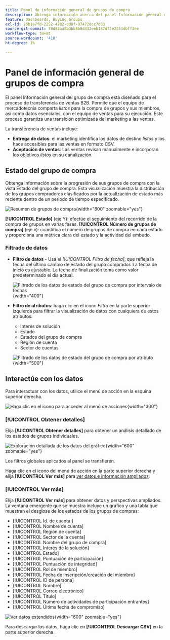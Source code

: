 ```yaml
---
title: Panel de información general de grupos de compra
description: Obtenga información acerca del panel Información general de grupos de compra y cómo habilita el envío de ventas desde el equipo de marketing.
feature: Dashboards, Buying Groups
exl-id: 26b1e7fd-2252-4782-8d0f-874720cc7d03
source-git-commit: 78d82aa8b3bb8b8d432eeb187d75e2354dbff3ee
workflow-type: tm+mt
source-wordcount: '410'
ht-degree: 1%

---
```


# Panel de información general de grupos de compra

El panel Información general del grupo de compra está diseñado para el proceso de transferencia de ventas B2B. Permite que el equipo de mercadotecnia comparta _listos_ para la compra de grupos y sus miembros, así como datos esenciales, con el equipo de ventas para su ejecución. Este proceso garantiza una transición optimizada del marketing a las ventas.

La transferencia de ventas incluye:

* **Entrega de datos**: el marketing identifica los datos de destino _listos_ y los hace accesibles para las ventas en formato CSV. 
* **Aceptación de ventas**: Las ventas revisan manualmente e incorporan los objetivos _listos_ en su canalización.

## Estado del grupo de compra

Obtenga información sobre la progresión de sus grupos de compra con la vista Estado del grupo de compra. Esta visualización muestra la distribución de los grupos compradores clasificados por la actualización de estado más reciente dentro de un periodo de tiempo especificado.

![Resumen de grupos de compra](./assets/buying-groups-overview.png){width="800" zoomable="yes"}

**[!UICONTROL Estado]** (eje Y): efectúe el seguimiento del recorrido de la compra de grupos en varias fases.
**[!UICONTROL Número de grupos de compra]** (eje x): cuantifica el número de grupos de compra en cada estado y proporciona una métrica clara del estado y la actividad del embudo.
<!-- To generate a shareable PDF of your current view, click **[!UICONTROL Export]** at the top-right corner of the page. -->

### Filtrado de datos

* **Filtro de datos** - Usa el _[!UICONTROL Filtro de fecha]_, que refleja la fecha del último cambio de estado del grupo comprador. La fecha de inicio es ajustable. La fecha de finalización toma como valor predeterminado el día actual.

  ![Filtrado de los datos de estado del grupo de compra por intervalo de fechas](./assets//buying-group-status-filter-date.png){width="400"}

* **Filtro de atributos**: haga clic en el icono _Filtro_ en la parte superior izquierda para filtrar la visualización de datos con cualquiera de estos atributos:

   * Interés de solución
   * Estado
   * Estados del grupo de compra
   * Región de cuenta
   * Sector de cuentas
  <!-- * Account's Industry -->

  ![Filtrado de los datos de estado del grupo de compra por atributo](./assets/buying-group-status-drill-through-filters.png){width="500"}

## Interactúe con los datos

Para interactuar con los datos, utilice el menú de acción en la esquina superior derecha.

![Haga clic en el icono para acceder al menú de acciones](./assets/buying-group-more-menu.png){width="300"}

### [!UICONTROL Obtener detalles]

Elija **[!UICONTROL Obtener detalles]** para obtener un análisis detallado de los estados de grupos individuales.

![Exploración detallada de los datos del gráfico](./assets/buying-group-status-drill-through-view.png){width="600" zoomable="yes"}

Los filtros globales aplicados al panel se transfieren.

Haga clic en el icono del menú de acción en la parte superior derecha y elija **[!UICONTROL Ver más]** para [ver datos e información ampliados](#view-more).

### [!UICONTROL Ver más]

Elija **[!UICONTROL Ver más]** para obtener datos y perspectivas ampliados. La ventana emergente que se muestra incluye un gráfico y una tabla que muestran el desglose de los estados de los grupos de compras:

* [!UICONTROL Id. de cuenta ]
* [!UICONTROL Nombre de cuenta]
* [!UICONTROL Región de cuenta]
* [!UICONTROL Sector de la cuenta]
* [!UICONTROL Nombre del grupo de compra]
* [!UICONTROL Interés de la solución]
* [!UICONTROL Estado]
* [!UICONTROL Puntuación de participación]
* [!UICONTROL Puntuación de integridad]
* [!UICONTROL Rol de miembro]
* [!UICONTROL Fecha de inscripción/creación del miembro]
* [!UICONTROL ID de persona]
* [!UICONTROL Nombre]
* [!UICONTROL Correo electrónico]
* [!UICONTROL Título]
* [!UICONTROL Número de actividades de participación entrantes]
* [!UICONTROL Última fecha de compromiso]

![Ver datos extendidos](./assets/buying-group-status-view-more.png){width="600" zoomable="yes"}

Para descargar los datos, haga clic en **[!UICONTROL Descargar CSV]** en la parte superior derecha.
